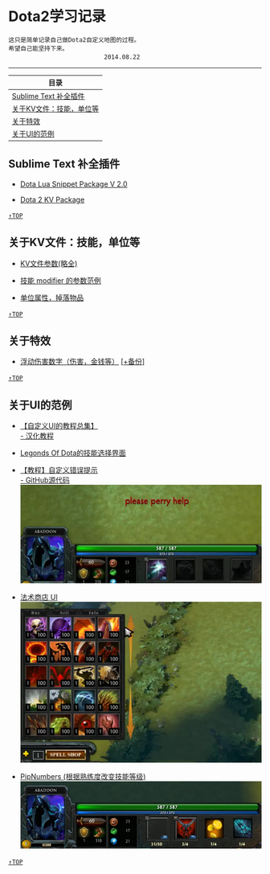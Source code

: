 Dota2学习记录
===================

    这只是简单记录自己做Dota2自定义地图的过程。  
    希望自己能坚持下来。  
    　　　　　　　　　　　　　　　　2014.08.22
  
-------------------

| <a name="index"/>目录
| ------------
| [Sublime Text 补全插件](#SublimeText)
| [关于KV文件：技能，单位等](#KV)
| [关于特效](#Particle)
| [关于UI的范例](#UI)

Sublime Text 补全插件 <a name="SublimeText"/>
------------------------
* [Dota Lua Snippet Package V 2.0](https://github.com/bhargavrpatel/Dota-2-Sublime-Packages)

* [Dota 2 KV Package](https://github.com/bhargavrpatel/dota_kv)

[`↑TOP`](#index)

关于KV文件：技能，单位等 <a name="KV"/>
------------------------
* [KV文件参数(略全)](http://hex6.se/dota/)

* [技能 modifier 的参数范例](http://hex6.se/dota/modifier_functions.txt)
* [单位属性，掉落物品](https://github.com/XavierCHN/newfrosty/blob/master/scripts/npc/npc_units_custom.txt#L4149)

[`↑TOP`](#index)

关于特效 <a name="Particle"/>
------------------------
* [浮动伤害数字（伤害，金钱等）](http://www.reddit.com/r/Dota2Modding/comments/2fh49i/floating_damage_numbers_and_damage_block_gold/) [[+备份]](https://github.com/F1rstDan/Dota2RPG_learning/blob/master/%E6%94%B6%E9%9B%86%E7%9A%84%E6%96%87%E4%BB%B6/%E6%B5%AE%E5%8A%A8%E4%BC%A4%E5%AE%B3%E6%95%B0%E5%AD%97%EF%BC%88%E4%BC%A4%E5%AE%B3%EF%BC%8C%E9%87%91%E9%92%B1%E7%AD%89%EF%BC%89.lua)

[`↑TOP`](#index)

关于UI的范例 <a name="UI"/>
------------------------
* [【自定义UI的教程总集】](http://yrrep.me/dota/)  
[- 汉化教程](http://www.dota2rpg.com/forum.php?mod=viewthread&tid=1250&fromuid=395)

* [Legonds Of Dota的技能选择界面](https://github.com/XavierCHN/LegendsOfDota/tree/master/lod/HudSRC)

* [【教程】自定义错误提示](https://developer.valvesoftware.com/wiki/Dota_2_Workshop_Tools:zh-cn/Custom_UI:zh-cn/Custom_Error_Tutorial:zh-cn)  
[- GitHub源代码](https://github.com/zedor/CustomError/)  
![](./Pictures/CustomError01.png)

* [法术商店 UI](https://github.com/zedor/SpellShop_UI)  
![](./Pictures/SpellShop01.png)

* [PipNumbers (根据熟练度改变技能等级)](https://github.com/zedor/PipNumbers)
![](./Pictures/PipNumbers01.png)

[`↑TOP`](#index)
